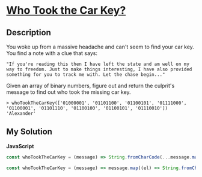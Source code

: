 # [Who Took the Car Key?](https://www.codewars.com/kata/57a23c2acf1fa514d0001034)

## Description

You woke up from a massive headache and can't seem to find your car key. You find a note with a clue that says:

```
"If you're reading this then I have left the state and am well on my way to freedom. Just to make things interesting, I have also provided something for you to track me with. Let the chase begin..."
```

Given an array of binary numbers, figure out and return the culprit's message to find out who took the missing car key.

```
> whoTookTheCarKey(['01000001', '01101100', '01100101', '01111000', '01100001', '01101110', '01100100', '01100101', '01110010'])
'Alexander'
```

## My Solution

**JavaScript**

```js
const whoTookTheCarKey = (message) => String.fromCharCode(...message.map((el) => parseInt(el, 2)));
```

```js
const whoTookTheCarKey = (message) => message.map((el) => String.fromCharCode(parseInt(el, 2))).join('');
```
